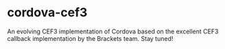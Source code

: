 cordova-cef3
============

An evolving CEF3 implementation of Cordova based on the excellent CEF3 callback implementation by the Brackets team. Stay tuned!
